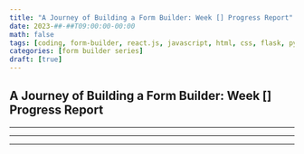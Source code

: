 ```yaml
---
title: "A Journey of Building a Form Builder: Week [] Progress Report"
date: 2023-##-##T09:00:00-00:00
math: false
tags: [coding, form-builder, react.js, javascript, html, css, flask, python]
categories: [form builder series]
draft: [true]
---
```

## A Journey of Building a Form Builder: Week [] Progress Report

-----------------------------------------------
 <!-- ![]() -->

-----------------------------------------------
<!-- blog post goes here -->

-----------------------------------------------
